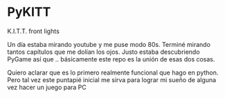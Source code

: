 # PyKITT
K.I.T.T. front lights

Un día estaba mirando youtube y me puse modo 80s. Terminé mirando tantos capítulos que me dolían los ojos. Justo estaba descubriendo PyGame así que .. básicamente este repo es la unión de esas dos cosas.

Quiero aclarar que es lo primero realmente funcional que hago en python. Pero tal vez este puntapié inicial me sirva para lograr mi sueño de alguna vez hacer un juego para PC
